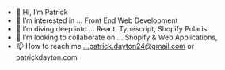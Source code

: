 - 👋 Hi, I’m Patrick
- 👀 I’m interested in ... Front End Web Development
- 🌱 I’m diving deep into ... React, Typescript, Shopify Polaris
- 💞️ I’m looking to collaborate on ... Shopify & Web Applications,
- 📫 How to reach me ...patrick.dayton24@gmail.com or patrickdayton.com

<!---
pdayton25/pdayton25 is a ✨ special ✨ repository because its `README.md` (this file) appears on your GitHub profile.
You can click the Preview link to take a look at your changes.
--->

